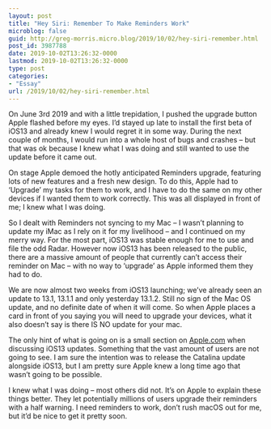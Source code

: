 ```yaml
---
layout: post
title: "Hey Siri: Remember To Make Reminders Work"
microblog: false
guid: http://greg-morris.micro.blog/2019/10/02/hey-siri-remember.html
post_id: 3987788
date: 2019-10-02T13:26:32-0000
lastmod: 2019-10-02T13:26:32-0000
type: post
categories:
- "Essay"
url: /2019/10/02/hey-siri-remember.html
---
```

<!--kg-card-begin: html--><p>On June 3rd 2019 and with a little trepidation, I pushed the upgrade button Apple flashed before my eyes. I’d stayed up late to install the first beta of iOS13 and already knew I would regret it in some way. During the next couple of months, I would run into a whole host of bugs and crashes – but that was ok because I knew what I was doing and still wanted to use the update before it came out.</p>
<p>On stage Apple demoed the hotly anticipated Reminders upgrade, featuring lots of new features and a fresh new design. To do this, Apple had to ‘Upgrade’ my tasks for them to work, and I have to do the same on my other devices if I wanted them to work correctly. This was all displayed in front of me; I knew what I was doing.</p>
<p>So I dealt with Reminders not syncing to my Mac – I wasn’t planning to update my iMac as I rely on it for my livelihood – and I continued on my merry way. For the most part, iOS13 was stable enough for me to use and file the odd Radar. However now iOS13 has been released to the public, there are a massive amount of people that currently can’t access their reminder on Mac – with no way to ‘upgrade’ as Apple informed them they had to do.</p>
<p>We are now almost two weeks from iOS13 launching; we’ve already seen an update to 13.1, 13.1.1 and only yesterday 13.1.2. Still no sign of the Mac OS update, and no definite date of when it will come. So when Apple places a card in front of you saying you will need to upgrade your devices, what it also doesn’t say is there IS NO update for your mac.</p>
<p>The only hint of what is going on is a small section on <a href="http://apple.com/">Apple.com</a> when discussing iOS13 updates. Something that the vast amount of users are not going to see. I am sure the intention was to release the Catalina update alongside iOS13, but I am pretty sure Apple knew a long time ago that wasn’t going to be possible.</p>
<p>I knew what I was doing – most others did not. It’s on Apple to explain these things better. They let potentially millions of users upgrade their reminders with a half warning. I need reminders to work, don’t rush macOS out for me, but it’d be nice to get it pretty soon.</p>
<!--kg-card-end: html-->
